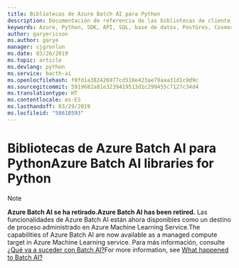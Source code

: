 ```yaml
---
title: Bibliotecas de Azure Batch AI para Python
description: Documentación de referencia de las bibliotecas de cliente de Python para Azure Batch AI
keywords: Azure, Python, SDK, API, SQL, base de datos, PostGres, Cosmos DB, NoSQL
author: garyericson
ms.author: garye
manager: cjgronlun
ms.date: 03/26/2019
ms.topic: article
ms.devlang: python
ms.service: bacth-ai
ms.openlocfilehash: f0fd1a382426977cd518e423ae79aaa31d1c9d9c
ms.sourcegitcommit: 5919682a81e3239419513d1c299455c7127c34d4
ms.translationtype: HT
ms.contentlocale: es-ES
ms.lasthandoff: 03/29/2019
ms.locfileid: "58618593"
---
```

# <a name="azure-batch-ai-libraries-for-python"></a><span data-ttu-id="343bf-104">Bibliotecas de Azure Batch AI para Python</span><span class="sxs-lookup"><span data-stu-id="343bf-104">Azure Batch AI libraries for Python</span></span>

>[!Note]
><span data-ttu-id="343bf-105">**Azure Batch AI se ha retirado.**</span><span class="sxs-lookup"><span data-stu-id="343bf-105">**Azure Batch AI has been retired.**</span></span> <span data-ttu-id="343bf-106">Las funcionalidades de Azure Batch AI están ahora disponibles como un destino de proceso administrado en Azure Machine Learning Service.</span><span class="sxs-lookup"><span data-stu-id="343bf-106">The capabilities of Azure Batch AI are now available as a managed compute target in Azure Machine Learning service.</span></span> <span data-ttu-id="343bf-107">Para más información, consulte [¿Qué va a suceder con Batch AI?](https://aka.ms/batchai-retirement)</span><span class="sxs-lookup"><span data-stu-id="343bf-107">For more information, see [What happened to Batch AI?](https://aka.ms/batchai-retirement)</span></span>
